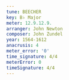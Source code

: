 ```yaml
---
tune: BEECHER
key: B♭ Major
meter: 12.9.12.9.
arranger: John Newton
composer: John Zundel
year: 1564-1612
anacrusis: 4
meter_error: '0'
time_signature: 4/4
meterError: 0
timeSignature: 4/4
---
```

